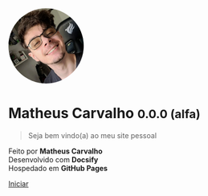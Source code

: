 <!-- _coverpage.md -->

<img src="assets/Perfil.jpg" alt="Foto de Perfil" width="150" style="border-radius: 180px"/>

# Matheus Carvalho <small>0.0.0 (alfa)</small>

> Seja bem vindo(a) ao meu site pessoal

Feito por **Matheus Carvalho**  
Desenvolvido com **Docsify**  
Hospedado em **GitHub Pages**

[Iniciar](README.md)
